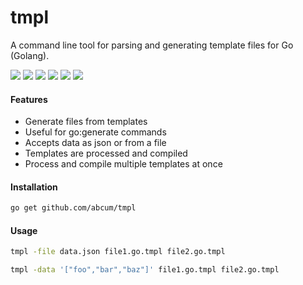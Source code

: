 # tmpl

A command line tool for parsing and generating template files for Go (Golang).

[![](https://img.shields.io/circleci/token/acab5a4d494bbdf0c97c4636063cc3d5d601bdac/project/abcum/tmpl/master.svg?style=flat-square)](https://circleci.com/gh/abcum/tmpl) [![](https://img.shields.io/badge/status-alpha-ff00bb.svg?style=flat-square)](https://github.com/abcum/tmpl) [![](https://img.shields.io/badge/godoc-reference-blue.svg?style=flat-square)](https://godoc.org/github.com/abcum/tmpl) [![](https://goreportcard.com/badge/github.com/abcum/tmpl?style=flat-square)](https://goreportcard.com/report/github.com/abcum/tmpl) [![](https://img.shields.io/coveralls/abcum/tmpl/master.svg?style=flat-square)](https://coveralls.io/github/abcum/tmpl?branch=master) [![](https://img.shields.io/badge/license-Apache_License_2.0-00bfff.svg?style=flat-square)](https://github.com/abcum/tmpl) 

#### Features

- Generate files from templates
- Useful for go:generate commands
- Accepts data as json or from a file
- Templates are processed and compiled
- Process and compile multiple templates at once

#### Installation

```bash
go get github.com/abcum/tmpl
```

#### Usage

```bash
tmpl -file data.json file1.go.tmpl file2.go.tmpl
```

```bash
tmpl -data '["foo","bar","baz"]' file1.go.tmpl file2.go.tmpl
```
